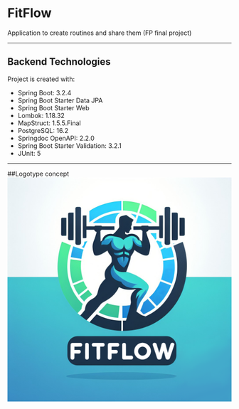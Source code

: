 # FitFlow
Application to create routines and share them (FP final project)
____________________________________________________________________________________
## Backend Technologies
Project is created with:

* Spring Boot: 3.2.4
* Spring Boot Starter Data JPA
* Spring Boot Starter Web
* Lombok: 1.18.32
* MapStruct: 1.5.5.Final
* PostgreSQL: 16.2
* Springdoc OpenAPI: 2.2.0
* Spring Boot Starter Validation: 3.2.1
* JUnit: 5
____________________________________________________________________________________
##Logotype concept
![FitFLowLogo](./images/FitFlowLogo.png)
